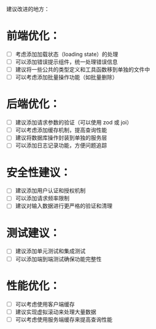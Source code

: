 建议改进的地方：

# 前端优化：
- [ ] 考虑添加加载状态（loading state）的处理
- [ ] 可以添加错误提示组件，统一处理错误信息
- [ ] 建议将一些公共的类型定义和工具函数移到单独的文件中
- [ ] 可以考虑添加批量操作功能（如批量删除）
# 后端优化：
- [ ] 建议添加请求参数的验证（可以使用 zod 或 joi）
- [ ] 可以考虑添加缓存机制，提高查询性能
- [ ] 建议将数据库操作封装到单独的服务层
- [ ] 可以添加日志记录功能，方便问题追踪
# 安全性建议：
- [ ] 建议添加用户认证和授权机制
- [ ] 可以添加请求频率限制
- [ ] 建议对输入数据进行更严格的验证和清理
# 测试建议：
- [ ] 建议添加单元测试和集成测试
- [ ] 可以添加端到端测试确保功能完整性
# 性能优化：
- [ ] 可以考虑使用客户端缓存
- [ ] 建议实现虚拟滚动来处理大量数据
- [ ] 可以考虑使用服务端缓存来提高查询性能
